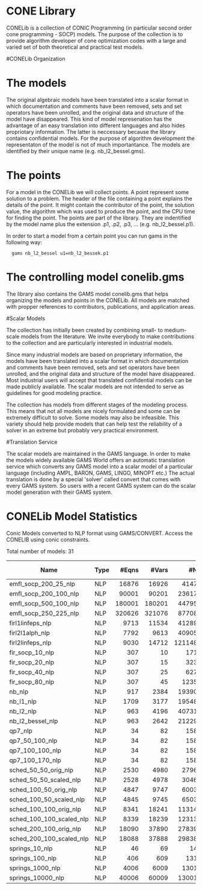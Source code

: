 # CONE Library

CONELib is a collection of CONIC Programming (in particular second order cone programming - SOCP) models. 
The purpose of the collection is to provide algorithm developer of cone optimization codes with a large and varied set of both theoretical and practical test models.

#CONELib Organization

The models
==========

The original algebraic models have been translated into a scalar format in
which documentation and comments have been removed, sets and set operators
have been unrolled, and the original data and structure of the model have
disappeared. This kind of model represenation has the advantage of an easy
translation into different languages and also hides propriotary
information. The latter is neccessary because the library contains
confidential models. For the purpose of algorithm development the
representaton of the model is not of much importantance. The models are
identified by their unique name (e.g. nb_l2_bessel.gms).

The points
==========

For a model in the CONELib we will collect points. A point represent
some solution to a problem. The header of the file containing a point
explains the details of the point. It might contain the contributor of
the point, the solution value, the algorithm which was used to produce
the point, and the CPU time for finding the point. The points are part
of the library. They are indentified by the model name plus the
extension .p1, .p2, .p3, ... (e.g. nb_l2_bessel.p1).

In order to start a model from a certain point you can run gams in the
following way:

	  gams nb_l2_bessel u1=nb_l2_bessek.p1

The controlling model conelib.gms
===================================

The library also contains the GAMS model conelib.gms that helps
organizing the models and points in the CONELib. All models are
matched with propper references to contributors, publications, and
application areas.

#Scalar Models

The collection has initially been created by combining small- to medium-scale models from the literature. We invite everybody to make contributions to the collection and are particularly interested in industrial models.

Since many industrial models are based on proprietary information, the models have been translated into a scalar format in which documentation and comments have been removed, sets and set operators have been unrolled, and the original data and structure of the model have disappeared. Most industrial users will accept that translated confidential models can be made publicly available. The scalar models are not intended to serve as guidelines for good modeling practice.

The collection has models from different stages of the modeling process. This means that not all models are nicely formulated and some can be extremely difficult to solve. Some models may also be infeasible. This variety should help provide models that can help test the reliability of a solver in an extreme but probably very practical environment.

#Translation Service

The scalar models are maintained in the GAMS language. In order to make the models widely available GAMS World offers an automatic translation service which converts any GAMS model into a scalar model of a particular language (including AMPL, BARON, GAMS, LINGO, MINOPT etc.)
The actual translation is done by a special 'solver' called convert that comes with every GAMS system. So users with a recent GAMS system can do the scalar model generation with their GAMS system.

# CONELib Model Statistics

Conic Models converted to NLP format using GAMS/CONVERT. Access the CONELIB using conic constraints.

Total number of models:   31

|Name                    |Type  |#Eqns  |#Vars   |#NZ   |#NNZ    |Bestknown Objective |
|------------------------|------|------:|-------:|-----:|-------:|-------------------:|
|emfl_socp_200_25_nlp	 |NLP   |16876	|16926	 |41472	 |11250	 |[46.8675](https://git.gams.com/mdekhil/gamsworld/-/blob/master/Cone%20Library/points/emfl_socp_200_25.p1)          |
|emfl_socp_200_100_nlp	 |NLP   |90001	|90201	 |236172 |60000	 | 	                  |
|emfl_socp_500_100_nlp	 |NLP   |180001	|180201	 |447957 |120000 |[325.34611](https://git.gams.com/mdekhil/gamsworld/-/blob/master/Cone%20Library/points/emfl_socp_500_100.p1) 	                  |
|emfl_socp_250_225_nlp	 |NLP   |320626	|321076	 |877084 |213750 | 	                  |
|firl1linfeps_nlp		 |NLP   |9713	|11534	 |412895 |7688	 | 	                  |
|firl2l1alph_nlp		 |NLP   |7792	|9613	 |409053 |7688	 | 	                  |
|firl2linfeps_nlp		 |NLP   |9030	|14712	 |1211486|11768	 | 	                  |
|fir_socp_10_nlp		 |NLP   |307	|10		 |1711	 |2		 |[-1.7382](https://git.gams.com/mdekhil/gamsworld/-/blob/master/Cone%20Library/points/fir_socp_10.p1)	          |
|fir_socp_20_nlp		 |NLP   |307	|15		 |3231	 |2	 	 |[1.04649](https://git.gams.com/mdekhil/gamsworld/-/blob/master/Cone%20Library/points/fir_socp_20.p1)                    |
|fir_socp_40_nlp		 |NLP   |307	|25		 |6271	 |2		 |1.0001	          |
|fir_socp_80_nlp		 |NLP   |307	|45		 |12351	 |2	 	 |                    |
|nb_nlp					 |NLP   |917	|2384	 |193901 |1586	 |-0.0507	          |
|nb_l1_nlp				 |NLP   |1709	|3177	 |195487 |1586	 |[-13.0123](https://git.gams.com/mdekhil/gamsworld/-/blob/master/Cone%20Library/points/nb_l1.p1)	          |
|nb_l2_nlp				 |NLP   |963	|4196	 |407317 |3352	 |[-1.62897](https://git.gams.com/mdekhil/gamsworld/-/blob/master/Cone%20Library/points/nb_l2.p1)	                  |
|nb_l2_bessel_nlp		 |NLP   |963	|2642	 |212295 |1798	 |[-0.1026](https://git.gams.com/mdekhil/gamsworld/-/blob/master/Cone%20Library/points/nb_l2_bessel.p1)	          |
|qp7_nlp				 |NLP   |34		|82		 |1585	 |31	 |[0.0008](https://git.gams.com/mdekhil/gamsworld/-/blob/master/Cone%20Library/points/qp7.p1)	          |
|qp7_50_100_nlp			 |NLP   |34		|82		 |1585	 |31	 |[0.0018](https://git.gams.com/mdekhil/gamsworld/-/blob/master/Cone%20Library/points/qp7_50_100.p1)	          |
|qp7_100_100_nlp		 |NLP   |34		|82		 |1585	 |31	 |[0.0043](https://git.gams.com/mdekhil/gamsworld/-/blob/master/Cone%20Library/points/qp7_100_100.p1)	          |
|qp7_100_170_nlp		 |NLP   |34		|82		 |1585	 |31	 |[0.0034](https://git.gams.com/mdekhil/gamsworld/-/blob/master/Cone%20Library/points/qp7_100_170.p1)	          |
|sched_50_50_orig_nlp	 |NLP   |2530	|4980	 |27967	 |2475	 |[26672.9916](https://git.gams.com/mdekhil/gamsworld/-/blob/master/Cone%20Library/points/sched_50_50_orig.p1)	      |
|sched_50_50_scaled_nlp	 |NLP   |2528	|4978	 |30462	 |2474	 |[7.8520](https://git.gams.com/mdekhil/gamsworld/-/blob/master/Cone%20Library/points/sched_50_50_scaled.p1)	          |
|sched_100_50_orig_nlp	 |NLP   |4847	|9747	 |60037	 |4742	 |[181889.9181](https://git.gams.com/mdekhil/gamsworld/-/blob/master/Cone%20Library/points/sched_100_50_orig.p1)	      |
|sched_100_50_scaled_nlp |NLP   |4845	|9745	 |65032	 |4741	 |[67.1651](https://git.gams.com/mdekhil/gamsworld/-/blob/master/Cone%20Library/points/sched_100_50_scaled.p1)	          |
|sched_100_100_orig_nlp	 |NLP   |8341	|18241	 |113142 |8236	 | 	                  |
|sched_100_100_scaled_nlp|NLP   |8339	|18239	 |123137 |8235	 |[27.3308](https://git.gams.com/mdekhil/gamsworld/-/blob/master/Cone%20Library/points/sched_100_100_scaled.p1)	          |
|sched_200_100_orig_nlp	 |NLP   |18090	|37890	 |278392 |17885	 |141360.3657	      |
|sched_200_100_scaled_nlp|NLP   |18088	|37888	 |298387 |17884	 |[51.8120](https://git.gams.com/mdekhil/gamsworld/-/blob/master/Cone%20Library/points/sched_200_100_scaled.p1)	          |
|springs_10_nlp			 |NLP   |46		|69		 |140	 |32	 |[-185.4461](https://git.gams.com/mdekhil/gamsworld/-/blob/master/Cone%20Library/points/springs_10.p1)	          |
|springs_100_nlp		 |NLP   |406	|609	 |1310	 |302	 |[-41591.0422](https://git.gams.com/mdekhil/gamsworld/-/blob/master/Cone%20Library/points/springs_100.p1)	      |
|springs_1000_nlp		 |NLP   |4006	|6009	 |13010	 |3002	 |[-4.003261E+7](https://git.gams.com/mdekhil/gamsworld/-/blob/master/Cone%20Library/points/springs_1000.p1)        |
|springs_10000_nlp		 |NLP   |40006	|60009	 |130010 |30002	 |                    |
